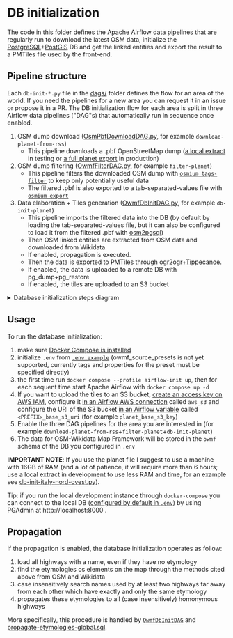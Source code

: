 # DB initialization

The code in this folder defines the Apache Airflow data pipelines that are regularly run to download the latest OSM data, initialize the [PostgreSQL](https://www.postgresql.org/)+[PostGIS](https://postgis.net/) DB and get the linked entities and export the result to a PMTiles file used by the front-end.

## Pipeline structure

Each `db-init-*.py` file in the [dags/](./dags/) folder defines the flow for an area of the world. If you need the pipelines for a new area you can request it in an issue or propose it in a PR.
The DB initialization flow for each area is split in three Airflow data pipelines ("DAG"s) that automatically run in sequence once enabled.

1. OSM dump download ([OsmPbfDownloadDAG.py](./dags/OsmPbfDownloadDAG.py), for example `download-planet-from-rss`)
   - This pipeline downloads a .pbf OpenStreetMap dump ([a local extract](https://download.geofabrik.de/) in testing or [a full planet export](https://planet.openstreetmap.org/) in production)
2. OSM dump filtering ([OwmfFilterDAG.py](./dags/OwmfFilterDAG.py), for example `filter-planet`)
   - This pipeline filters the downloaded OSM dump with [`osmium tags-filter`](https://docs.osmcode.org/osmium/latest/osmium-tags-filter.html) to keep only potentially useful data
   - The filtered .pbf is also exported to a tab-separated-values file with [`osmium export`](https://docs.osmcode.org/osmium/latest/osmium-export.html)
3. Data elaboration + Tiles generation ([OwmfDbInitDAG.py](./dags/OwmfDbInitDAG.py), for example `db-init-planet`)
   - This pipeline imports the filtered data into the DB (by default by loading the tab-separated-values file, but it can also be configured to load it from the filtered .pbf with [osm2pgsql](https://osm2pgsql.org/))
   - Then OSM linked entities are extracted from OSM data and downloaded from Wikidata.
   - If enabled, propagation is executed.
   - Then the data is exported to PMTiles through ogr2ogr+[Tippecanoe](https://github.com/felt/tippecanoe).
   - If enabled, the data is uploaded to a remote DB with pg_dump+pg_restore
   - If enabled, the tiles are uploaded to an S3 bucket

<details>
<summary>Database initialization steps diagram</summary>

Please note that this diagram is not up-to-date with the latest changes, for an up-to-date diagram spin up Apache Airflow with the instructions below then open one of these:
* [Graph for the download pipeline](http://localhost:8080/dags/download-planet-from-rss/grid?tab=graph)
* [Graph for the filter pipeline](http://localhost:8080/dags/filter-planet/grid?tab=graph)
* [Graph for the DB init pipeline](http://localhost:8080/dags/db-init-planet/grid?tab=graph)

![diagram](./images/db-init.png)

</details>

## Usage

To run the database initialization:

1. make sure [Docker Compose is installed](https://docs.docker.com/compose/install/)
2. initialize `.env` from [`.env.example`](../.env.example) (owmf_source_presets is not yet supported, currently tags and properties for the preset must be specified directly)
3. the first time run `docker compose --profile airflow-init up`, then for each sequent time start Apache Airflow with `docker compose up -d`
4. If you want to upload the tiles to an S3 bucket, [create an access key on AWS IAM](https://docs.aws.amazon.com/IAM/latest/UserGuide/id_credentials_access-keys.html), configure it [in an Airflow AWS connection](http://localhost:8080/variable/list/) called `aws_s3` and configure the URI of the S3 bucket [in an Airflow variable](http://localhost:8080/connection/list/) called `<PREFIX>_base_s3_uri` (for example `planet_base_s3_key`)
5. Enable the three DAG pipelines for the area you are interested in (for example `download-planet-from-rss`+`filter-planet`+`db-init-planet`)
6. The data for OSM-Wikidata Map Framework will be stored in the `owmf` schema of the DB you configured in `.env`

**IMPORTANT NOTE**: If you use the planet file I suggest to use a machine with 16GB of RAM (and a lot of patience, it will require more than 6 hours; use a local extract in development to use less RAM and time, for an example see [db-init-italy-nord-ovest.py](./dags/db-init-italy-nord-ovest.py)).

Tip: if you run the local development instance through `docker-compose` you can connect to the local DB ([configured by default in `.env`](../.env.example)) by using PGAdmin at http://localhost:8000 .

## Propagation

If the propagation is enabled, the database initialization operates as follow:

1. load all highways with a name, even if they have no etymology
2. find the etymologies os elements on the map through the methods cited above from OSM and Wikidata
3. case insensitively search names used by at least two highways far away from each other which have exactly and only the same etymology
4. propagates these etymologies to all (case insensitively) homonymous highways

More specifically, this procedure is handled by [`OwmfDbInitDAG`](./dags/OwmfDbInitDAG.py#L424) and [propagate-etymologies-global.sql](./dags/sql/propagate-etymologies-global.sql).
